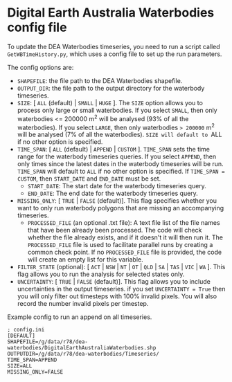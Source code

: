 # Digital Earth Australia Waterbodies config file

To update the DEA Waterbodies timeseries, you need to run a script called `GetWBTimeHistory.py`, which uses a config file to set up the run parameters.

The config options are:
* `SHAPEFILE`: the file path to the DEA Waterbodies shapefile. 
* `OUTPUT_DIR`: the file path to the output directory for the waterbody timeseries. 
* `SIZE`: [ `ALL` (default) | `SMALL` | `HUGE` ]. The `SIZE` option allows you to process only large or small waterbodies. If you select `SMALL`, then only waterbodies <= 200000 m<sup>2</sup> will be analysed (93% of all the waterbodies). If you select `LARGE`, then only waterbodies `> 200000` m<sup>2</sup> will be analysed (7% of all the waterbodies). `SIZE will default to `ALL if no other option is specified. 
* `TIME_SPAN`: [ `ALL` (default) |  `APPEND` | `CUSTOM` ]. `TIME_SPAN` sets the time range for the waterbody timeseries queries. If you select `APPEND`, then only times since the latest dates in the waterbody timeseries will be run. `TIME_SPAN` will default to `ALL` if no other option is specified. If `TIME_SPAN = CUSTOM`, then `START_DATE` and `END_DATE` must be set.
    * `START_DATE`: The start date for the waterbody timeseries query.
    * `END_DATE`: The end date for the waterbody timeseries query.
* `MISSING_ONLY`: [ `TRUE` | `FALSE` (default)]. This flag specifies whether you want to only run waterbody polygons that are missing an accompanying timeseries. 
    * `PROCESSED_FILE` (an optional .txt file): A text file list of the file names that have been already been processed. The code will check whether the file already exists, and if it doesn't it will then run it. The `PROCESSED_FILE` file is used to facilitate parallel runs by creating a common check point. If no `PROCESSED_FILE` file is provided, the code will create an empty list for this variable.
* `FILTER_STATE` (optional): [ `ACT` | `NSW` | `NT` | `OT` | `QLD` | `SA` | `TAS` | `VIC` | `WA` ]. This flag allows you to run the analysis for selected states only.
* `UNCERTAINTY`: [ `TRUE` | `FALSE` (default)]. This flag allows you to include uncertainties in the output timeseries. if you set `UNCERTAINTY = True` then you will only filter out timesteps with 100% invalid pixels. You will also record the number invalid pixels per timestep.

Example config to run an append on all timeseries.

```
; config.ini
[DEFAULT]
SHAPEFILE=/g/data/r78/dea-waterbodies/DigitalEarthAustraliaWaterbodies.shp
OUTPUTDIR=/g/data/r78/dea-waterbodies/Timeseries/
TIME_SPAN=APPEND
SIZE=ALL
MISSING_ONLY=FALSE
```    